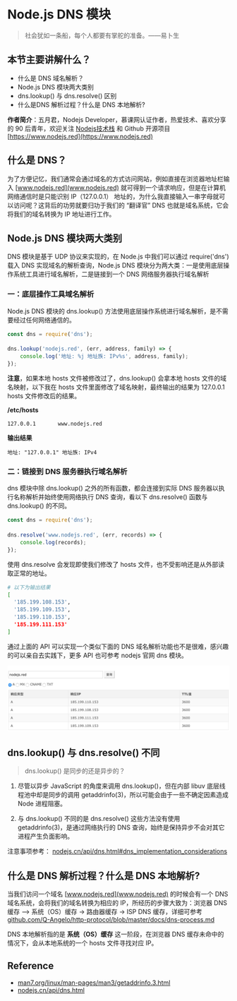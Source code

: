 # Node.js DNS 模块

> 社会犹如一条船，每个人都要有掌舵的准备。——易卜生

## 本节主要讲解什么？

* 什么是 DNS 域名解析？
* Node.js DNS 模块两大类别
* dns.lookup() 与 dns.resolve() 区别
* 什么是DNS 解析过程？什么是 DNS 本地解析?

**作者简介**：五月君，Nodejs Developer，慕课网认证作者，热爱技术、喜欢分享的 90 后青年，欢迎关注 [Nodejs技术栈](https://nodejsred.oss-cn-shanghai.aliyuncs.com/node_roadmap_wx.jpg?x-oss-process=style/may) 和 Github 开源项目 [https://www.nodejs.red](https://www.nodejs.red)

## 什么是 DNS？

为了方便记忆，我们通常会通过域名的方式访问网站，例如直接在浏览器地址栏输入 [www.nodejs.red](www.nodejs.red) 就可得到一个请求响应，但是在计算机网络通信时是只能识别 IP（127.0.0.1） 地址的，为什么我直接输入一串字母就可以访问呢？这背后的功劳就要归功于我们的 “翻译官” DNS 也就是域名系统，它会将我们的域名转换为 IP 地址进行工作。

## Node.js DNS 模块两大类别

DNS 模块是基于 UDP 协议来实现的，在 Node.js 中我们可以通过 require('dns') 载入 DNS 实现域名的解析查询，Node.js DNS 模块分为两大类：一是使用底层操作系统工具进行域名解析，二是链接到一个 DNS 网络服务器执行域名解析

### 一：底层操作工具域名解析

Node.js DNS 模块的 dns.lookup() 方法使用底层操作系统进行域名解析，是不需要经过任何网络通信的。

```js
const dns = require('dns');

dns.lookup('nodejs.red', (err, address, family) => {
    console.log('地址: %j 地址族: IPv%s', address, family);
});
```

**注意**，如果本地 hosts 文件被修改过了，dns.lookup() 会拿本地 hosts 文件的域名映射，以下我在 hosts 文件里面修改了域名映射，最终输出的结果为 127.0.0.1 hosts 文件修改后的结果。

**/etc/hosts**
```hosts
127.0.0.1       www.nodejs.red
```

**输出结果**
```
地址: "127.0.0.1" 地址族: IPv4
```

### 二：链接到 DNS 服务器执行域名解析

dns 模块中除 dns.lookup() 之外的所有函数，都会连接到实际 DNS 服务器以执行名称解析并始终使用网络执行 DNS 查询，看以下 dns.resolve() 函数与 dns.lookup() 的不同。

```js
const dns = require('dns');

dns.resolve('www.nodejs.red', (err, records) => {
    console.log(records);
});
```

使用 dns.resolve 会发现即使我们修改了 hosts 文件，也不受影响还是从外部读取正常的地址。

```bash
# 以下为输出结果
[
  '185.199.108.153',
  '185.199.109.153',
  '185.199.110.153',
  '185.199.111.153'
]
```

通过上面的 API 可以实现一个类似下面的 DNS 域名解析功能也不是很难，感兴趣的可以亲自去实践下，更多 API 也可参考 nodejs 官网 dns 模块。

![](./img/dns_analysis.jpg)

## dns.lookup() 与 dns.resolve() 不同

> dns.lookup() 是同步的还是异步的？

1. 尽管以异步 JavaScript 的角度来调用 dns.lookup()，但在内部 libuv 底层线程池中却是同步的调用 getaddrinfo(3)，所以可能会由于一些不确定因素造成 Node 进程阻塞。

2. 与 dns.lookup() 不同的是 dns.resolve() 这些方法没有使用 getaddrinfo(3)，是通过网络执行的 DNS 查询，始终是保持异步不会对其它进程产生负面影响。

注意事项参考：
[nodejs.cn/api/dns.html#dns_implementation_considerations](http://nodejs.cn/api/dns.html#dns_implementation_considerations)

## 什么是 DNS 解析过程？什么是 DNS 本地解析?

当我们访问一个域名 [www.nodejs.red](www.nodejs.red) 的时候会有一个 DNS 域名系统，会将我们的域名转换为相应的 IP，所经历的步骤大致为：浏览器 DNS 缓存 —> 系统（OS）缓存 -> 路由器缓存 -> ISP DNS 缓存，详细可参考 [github.com/Q-Angelo/http-protocol/blob/master/docs/dns-process.md](https://github.com/Q-Angelo/http-protocol/blob/master/docs/dns-process.md)

DNS 本地解析指的是 **系统（OS）缓存** 这一阶段，在浏览器 DNS 缓存未命中的情况下，会从本地系统的一个 hosts 文件寻找对应 IP。

## Reference

* [man7.org/linux/man-pages/man3/getaddrinfo.3.html](http://man7.org/linux/man-pages/man3/getaddrinfo.3.html)
* [nodejs.cn/api/dns.html](http://nodejs.cn/api/dns.html)